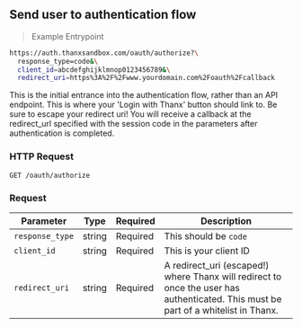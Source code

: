 ## Send user to authentication flow

> Example Entrypoint

```bash
https://auth.thanxsandbox.com/oauth/authorize?\
  response_type=code&\
  client_id=abcdefghijklmnop0123456789&\
  redirect_uri=https%3A%2F%2Fwww.yourdomain.com%2Foauth%2Fcallback
```

This is the initial entrance into the authentication flow, rather than an API
endpoint. This is where your 'Login with Thanx' button should link to. Be sure
to escape your redirect uri! You will receive a callback at the redirect_url
specified with the session code in the parameters after authentication is
completed.

### HTTP Request

`GET /oauth/authorize`

### Request

Parameter | Type | Required | Description
--------- | ---- | -------- | -----------
`response_type` | string | Required | This should be `code`
`client_id` | string | Required | This is your client ID
`redirect_uri` | string | Required | A redirect_uri (escaped!) where Thanx will redirect to once the user has authenticated. This must be part of a whitelist in Thanx.
